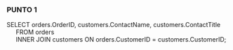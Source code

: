### PUNTO 1
SELECT orders.OrderID, customers.ContactName, customers.ContactTitle<br />
&ensp;&ensp;&ensp;FROM orders<br />
&ensp;&ensp;&ensp;INNER JOIN customers ON orders.CustomerID = customers.CustomerID;

